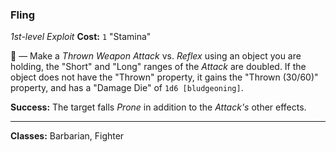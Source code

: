 ### Fling
*1st-level Exploit*
**Cost:** `1` "Stamina"  

🔺 — Make a *Thrown Weapon Attack* vs. *Reflex* using an object you are holding, the "Short" and "Long" ranges of the *Attack* are doubled. If the object does not have the "Thrown" property, it gains the "Thrown (30/60)" property, and has a "Damage Die" of `1d6 [bludgeoning]`.

**Success:** The target falls *Prone* in addition to the *Attack's* other effects.

---

**Classes:** Barbarian, Fighter
